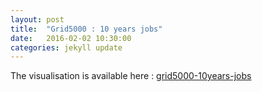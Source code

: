 ```yaml
---
layout: post
title:  "Grid5000 : 10 years jobs"
date:   2016-02-02 10:30:00
categories: jekyll update
---
```


The visualisation is available here : [grid5000-10years-jobs](/static/grid5000-10years-jobs)
